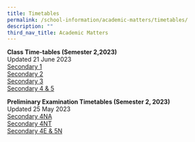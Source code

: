 ```yaml
---
title: Timetables
permalink: /school-information/academic-matters/timetables/
description: ""
third_nav_title: Academic Matters
---
```

**Class Time-tables (Semester 2,2023)** <br>
Updated 21 June 2023
<br>
[Secondary 1](/files/2023%20sem%202_class%20timetable_sec%201.pdf)<br>
[Secondary 2](/files/2023%20sem%202_class%20timetable_sec%202.pdf)<br>
[Secondary 3](/files/2023%20sem%202_class%20timetable_sec%203.pdf)<br>
[Secondary 4 &amp; 5](/files/2023%20sem%202_class%20timetable_sec%204_5.pdf)

**Preliminary Examination Timetables (Semester 2, 2023)** <br>
Updated 25 May 2023
<br>
[Secondary 4NA](/files/4na%20prelim%202023.pdf)
<br>
[Secondary 4NT](/files/4nt%20prelim%202023.pdf)
<br>
[Secondary 4E &amp; 5N](/files/4e&amp;5n%20prelim%202023.pdf)